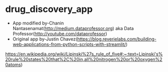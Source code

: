 # drug_discovery_app

- App modified by-Chanin Nantasenamat(http://medium.dataprofessor.org) aka Data Professor(http://youtube.com/dataprofessor)
- Original app by-Justin Chavez(https://blog.reverielabs.com/building-web-applications-from-python-scripts-with-streamlit/)


https://en.wikipedia.org/wiki/Lipinski%27s_rule_of_five#:~:text=Lipinski's%20rule%20states%20that%2C%20in,all%20nitrogen%20or%20oxygen%20atoms)
